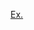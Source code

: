 [Ex.](http://jinhyuncheong.com/jekyll/update/2020/01/22/How_to_extract_facial_expressions_head_pose_and_gaze.html)